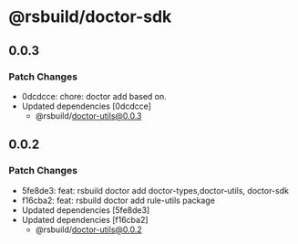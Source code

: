 # @rsbuild/doctor-sdk

## 0.0.3

### Patch Changes

- 0dcdcce: chore: doctor add based on.
- Updated dependencies [0dcdcce]
  - @rsbuild/doctor-utils@0.0.3

## 0.0.2

### Patch Changes

- 5fe8de3: feat: rsbuild doctor add doctor-types,doctor-utils, doctor-sdk
- f16cba2: feat: rsbuild doctor add rule-utils package
- Updated dependencies [5fe8de3]
- Updated dependencies [f16cba2]
  - @rsbuild/doctor-utils@0.0.2
